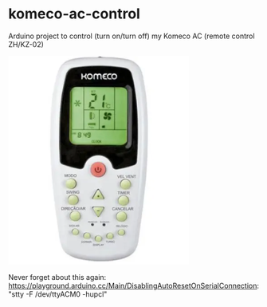 # komeco-ac-control

Arduino project to control (turn on/turn off) my Komeco AC (remote control ZH/KZ-02)

![Controle ZH/KZ-02](https://github.com/guilhermetk/komeco-ac-control/blob/main/komeco%20zh:kz02.png)


Never forget about this again: https://playground.arduino.cc/Main/DisablingAutoResetOnSerialConnection: "stty -F /dev/ttyACM0 -hupcl"
